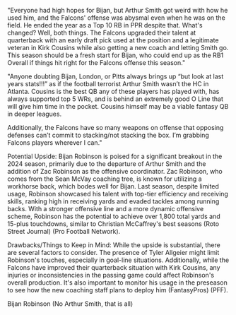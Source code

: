 "Everyone had high hopes for Bijan, but Arthur Smith got weird with how he used him, and the Falcons' offense was abysmal even when he was on the field.  He ended the year as a Top 10 RB in PPR despite that.  What's changed?  Well, both things.  The Falcons upgraded their talent at quarterback with an early draft pick used at the position and a legitimate veteran in Kirk Cousins while also getting a new coach and letting Smith go.  This season should be a fresh start for Bijan, who could end up as the RB1 Overall if things hit right for the Falcons offense this season."

"Anyone doubting Bijan, London, or Pitts always brings up “but look at last years stats!!!” as if the football terrorist Arthur Smith wasn’t the HC in Atlanta. Cousins is the best QB any of these players has played with, has always supported top 5 WRs, and is behind an extremely good O Line that will give him time in the pocket. Cousins himself may be a viable fantasy QB in deeper leagues.

Additionally, the Falcons have so many weapons on offense that opposing defenses can’t commit to stacking/not stacking the box. I’m grabbing Falcons players wherever I can."

Potential Upside:
Bijan Robinson is poised for a significant breakout in the 2024 season, primarily due to the departure of Arthur Smith and the addition of Zac Robinson as the offensive coordinator. Zac Robinson, who comes from the Sean McVay coaching tree, is known for utilizing a workhorse back, which bodes well for Bijan. Last season, despite limited usage, Robinson showcased his talent with top-tier efficiency and receiving skills, ranking high in receiving yards and evaded tackles among running backs. With a stronger offensive line and a more dynamic offensive scheme, Robinson has the potential to achieve over 1,800 total yards and 15-plus touchdowns, similar to Christian McCaffrey's best seasons​ (Roto Street Journal)​​ (Pro Football Network)​.

Drawbacks/Things to Keep in Mind:
While the upside is substantial, there are several factors to consider. The presence of Tyler Allgeier might limit Robinson's touches, especially in goal-line situations. Additionally, while the Falcons have improved their quarterback situation with Kirk Cousins, any injuries or inconsistencies in the passing game could affect Robinson's overall production. It's also important to monitor his usage in the preseason to see how the new coaching staff plans to deploy him​ (FantasyPros)​​ (PFF)​.
 
Bijan Robinson (No Arthur Smith, that is all) 